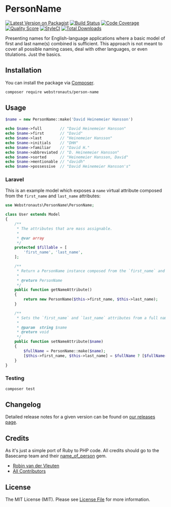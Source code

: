 # PersonName

[![Latest Version on Packagist](https://img.shields.io/packagist/v/webstronauts/person-name.svg?style=flat-square)](https://packagist.org/packages/webstronauts/person-name)
[![Build Status](https://img.shields.io/travis/com/webstronauts/php-person-name/master.svg?style=flat-square)](https://travis-ci.com/webstronauts/php-person-name)
[![Code Coverage](https://img.shields.io/scrutinizer/coverage/g/webstronauts/php-person-name/master.svg?style=flat-square)](https://scrutinizer-ci.com/g/webstronauts/php-person-name)
[![Quality Score](https://img.shields.io/scrutinizer/g/webstronauts/php-person-name.svg?style=flat-square)](https://scrutinizer-ci.com/g/webstronauts/php-person-name)
[![StyleCI](https://github.styleci.io/repos/188848621/shield?branch=master)](https://github.styleci.io/repos/188848621)
[![Total Downloads](https://img.shields.io/packagist/dt/webstronauts/person-name.svg?style=flat-square)](https://packagist.org/packages/webstronauts/person-name)

Presenting names for English-language applications where a basic model of first and last name(s) combined is sufficient. This approach is not meant to cover all possible naming cases, deal with other languages, or even titulations. Just the basics.

## Installation

You can install the package via [Composer](https://getcomposer.org).

```bash
composer require webstronauts/person-name
```

## Usage

``` php
$name = new PersonName::make('David Heinemeier Hansson')

echo $name->full        // "David Heinemeier Hansson"
echo $name->first       // "David"
echo $name->last        // "Heinemeier Hansson"
echo $name->initials    // "DHH"
echo $name->familiar    // "David H."
echo $name->abbreviated // "D. Heinemeier Hansson"
echo $name->sorted      // "Heinemeier Hansson, David"
echo $name->mentionable // "davidh"
echo $name->possessive  // "David Heinemeier Hansson's"
```

### Laravel

This is an example model which exposes a `name` virtual attribute composed from the `first_name` and `last_name` attributes:

```php
use Webstronauts\PersonName\PersonName;

class User extends Model
{
    /**
     * The attributes that are mass assignable.
     *
     * @var array
     */
    protected $fillable = [
        'first_name', 'last_name',
    ];

    /**
     * Return a PersonName instance composed from the `first_name` and `last_name` attributes.
     * 
     * @return PersonName
     */
    public function getNameAttribute()
    {
        return new PersonName($this->first_name, $this->last_name);
    }

    /** 
     * Sets the `first_name` and `last_name` attributes from a full name.
     * 
     * @param  string $name
     * @return void
     */
    public function setNameAttribute($name)
    {
        $fullName = PersonName::make($name);
        [$this->first_name, $this->last_name] = $fullName ? [$fullName->first, $fullName->last] : [null, null];
    }
}
```

### Testing

``` bash
composer test
```

## Changelog

Detailed release notes for a given version can be found on [our releases page](https://github.com/webstronauts/php-person-name/releases).

## Credits

As it's just a simple port of Ruby to PHP code. All credits should go to the Basecamp team and their [name_of_person](https://github.com/basecamp/name_of_person) gem.

- [Robin van der Vleuten](https://github.com/robinvdvleuten)
- [All Contributors](../../contributors)

## License

The MIT License (MIT). Please see [License File](LICENSE) for more information.
